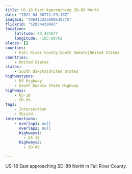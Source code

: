 ```yaml
---
title: US-18 East Approaching SD-89 North
date: "2022-04-30T11:29:10Z"
imageid: "406413255800539275"
flickrid: "52054439042"
location:
    latitude: 43.425877
    longitude: -103.69761
places: []
counties:
    - Fall River County|South Dakota|United States
countries:
    - United States
states:
    - South Dakota|United States
highwaytypes:
    - US Highway
    - South Dakota State Highway
highways:
    - US-18
    - SD-89
tags:
    - Intersection
    - Shield
intersections:
    - overlap1: null
      overlap2: null
      highways1:
        - US-18
      highways2:
        - SD-89

---
```

US-18 East approaching SD-89 North in Fall River County.